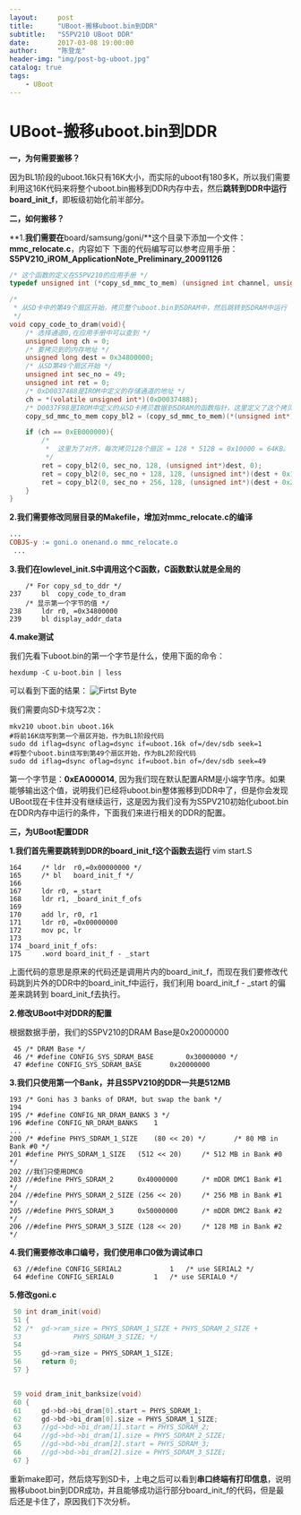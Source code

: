 ```yaml
---
layout:     post
title:      "UBoot-搬移uboot.bin到DDR"
subtitle:   "S5PV210 UBoot DDR"
date:       2017-03-08 19:00:00
author:     "陈登龙"
header-img: "img/post-bg-uboot.jpg"
catalog: true
tags:
    - UBoot
---
```



# UBoot-搬移uboot.bin到DDR

**一，为何需要搬移？**

因为BL1阶段的uboot.16k只有16K大小，而实际的uboot有180多K，所以我们需要利用这16K代码来将整个uboot.bin搬移到DDR内存中去，然后**跳转到DDR中运行board_init_f**，即板级初始化前半部分。


**二，如何搬移？**

**1.**我们需要在**board/samsung/goni/**这个目录下添加一个文件：**mmc_relocate.c**，内容如下
下面的代码编写可以参考应用手册：**S5PV210_iROM_ApplicationNote_Preliminary_20091126**

``` c
/* 这个函数的定义在S5PV210的应用手册 */
typedef unsigned int (*copy_sd_mmc_to_mem) (unsigned int channel, unsigned int start_block, unsigned char block_size, unsigned int *trg, unsigned int init);

/*
 * 从SD卡中的第49个扇区开始，拷贝整个uboot.bin到SDRAM中，然后跳转到SDRAM中运行
 */
void copy_code_to_dram(void){
	/* 选择通道0,在应用手册中可以查到 */
	unsigned long ch = 0;
	/* 要拷贝到的内存地址 */
	unsigned long dest = 0x34800000;
	/* 从SD第49个扇区开始 */
	unsigned int sec_no = 49;
	unsigned int ret = 0;
	/* 0xD0037488是IROM中定义的存储通道的地址 */
	ch = *(volatile unsigned int*)(0xD0037488);
	/* D0037F98是IROM中定义的从SD卡拷贝数据到SDRAM的函数指针，这里定义了这个拷贝函数 */
	copy_sd_mmc_to_mem copy_bl2 = (copy_sd_mmc_to_mem)(*(unsigned int*)(0xD0037F98));

	if (ch == 0xEB000000){
		/*
		 *  这里为了对齐，每次拷贝128个扇区 = 128 * 512B = 0x10000 = 64KB。
		 */
		ret = copy_bl2(0, sec_no, 128, (unsigned int*)dest, 0);
		ret = copy_bl2(0, sec_no + 128, 128, (unsigned int*)(dest + 0x10000), 0);
		ret = copy_bl2(0, sec_no + 256, 128, (unsigned int*)(dest + 0x20000), 0);
	}
}
```

**2.我们需要修改同层目录的Makefile，增加对mmc_relocate.c的编译**

``` makefile
...
COBJS-y := goni.o onenand.o mmc_relocate.o
 ...
```


**3.我们在lowlevel_init.S中调用这个C函数，C函数默认就是全局的**

``` 
	/* For copy_sd_to_ddr */
237     bl  copy_code_to_dram
	/* 显示第一个字节的值 */
238     ldr r0, =0x34800000
239     bl display_addr_data  
```

**4.make测试**

我们先看下uboot.bin的第一个字节是什么，使用下面的命令：

``` 
hexdump -C u-boot.bin | less
```

可以看到下面的结果：
![Firtst Byte][1]


我们需要向SD卡烧写2次：

``` 
mkv210 uboot.bin uboot.16k
#将前16K烧写到第一个扇区开始，作为BL1阶段代码
sudo dd iflag=dsync oflag=dsync if=uboot.16k of=/dev/sdb seek=1
#将整个uboot.bin烧写到第49个扇区开始，作为BL2阶段代码
sudo dd iflag=dsync oflag=dsync if=uboot.bin of=/dev/sdb seek=49
```


第一个字节是：**0xEA000014**, 因为我们现在默认配置ARM是小端字节序。如果能够输出这个值，说明我们已经将uboot.bin整体搬移到DDR中了，但是你会发现UBoot现在卡住并没有继续运行，这是因为我们没有为S5PV210初始化uboot.bin在DDR内存中运行的条件，下面我们来进行相关的DDR的配置。

**三，为UBoot配置DDR**

**1.我们首先需要跳转到DDR的board_init_f这个函数去运行**
vim start.S
``` 
164     /* ldr  r0,=0x00000000 */
165     /* bl   board_init_f */
166 
167     ldr r0, =_start
168     ldr r1, _board_init_f_ofs
169 
170     add lr, r0, r1
171     ldr r0, =0x00000000
172     mov pc, lr
173 
174 _board_init_f_ofs:
175     .word board_init_f - _start

```
上面代码的意思是原来的代码还是调用片内的board_init_f，而现在我们要修改代码跳到片外的DDR中的board_init_f中运行，我们利用 
board_init_f - _start 的偏差来跳转到 board_init_f去执行。


**2.修改UBoot中对DDR的配置**

根据数据手册，我们的S5PV210的DRAM Base是0x20000000
``` 
 45 /* DRAM Base */
 46 /* #define CONFIG_SYS_SDRAM_BASE        0x30000000 */
 47 #define CONFIG_SYS_SDRAM_BASE       0x20000000

```

**3.我们只使用第一个Bank，并且S5PV210的DDR一共是512MB**

``` 
193 /* Goni has 3 banks of DRAM, but swap the bank */
194 
195 /* #define CONFIG_NR_DRAM_BANKS 3 */
196 #define CONFIG_NR_DRAM_BANKS    1 
...
200 /* #define PHYS_SDRAM_1_SIZE    (80 << 20) */       /* 80 MB in Bank #0 */
201 #define PHYS_SDRAM_1_SIZE   (512 << 20)     /* 512 MB in Bank #0 */
202 //我们只使用DMC0
203 //#define PHYS_SDRAM_2      0x40000000      /* mDDR DMC1 Bank #1 */
204 //#define PHYS_SDRAM_2_SIZE (256 << 20)     /* 256 MB in Bank #1 */
205 //#define PHYS_SDRAM_3      0x50000000      /* mDDR DMC2 Bank #2 */
206 //#define PHYS_SDRAM_3_SIZE (128 << 20)     /* 128 MB in Bank #2 */

```

**4.我们需要修改串口编号，我们使用串口0做为调试串口**

``` 
 63 //#define CONFIG_SERIAL2            1   /* use SERIAL2 */
 64 #define CONFIG_SERIAL0          1   /* use SERIAL0 */
```

**5.修改goni.c**

``` c
 50 int dram_init(void)
 51 {
 52 /*  gd->ram_size = PHYS_SDRAM_1_SIZE + PHYS_SDRAM_2_SIZE +
 53             PHYS_SDRAM_3_SIZE; */ 
 54
 55     gd->ram_size = PHYS_SDRAM_1_SIZE;
 56     return 0;
 57 }


 59 void dram_init_banksize(void)
 60 {   
 61     gd->bd->bi_dram[0].start = PHYS_SDRAM_1;
 62     gd->bd->bi_dram[0].size = PHYS_SDRAM_1_SIZE;
 63     //gd->bd->bi_dram[1].start = PHYS_SDRAM_2;
 64     //gd->bd->bi_dram[1].size = PHYS_SDRAM_2_SIZE;
 65     //gd->bd->bi_dram[2].start = PHYS_SDRAM_3;
 66     //gd->bd->bi_dram[2].size = PHYS_SDRAM_3_SIZE;
 67 }

```

重新make即可，然后烧写到SD卡，上电之后可以看到**串口终端有打印信息**，说明搬移uboot.bin到DDR成功，并且能够成功运行部分board_init_f的代码，但是最后还是卡住了，原因我们下次分析。





  [1]: https://cheng-zhi.github.io/img/UBoot/post-2017-03-08-UbootFB.png
